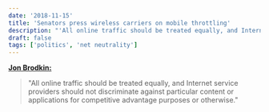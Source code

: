 ```yaml
---
date: '2018-11-15'
title: 'Senators press wireless carriers on mobile throttling'
description: "'All online traffic should be treated equally, and Internet service providers should not discriminate against particular content or applications for competitive advantage purposes or otherwise.'"
draft: false
tags: ['politics', 'net neutrality']
---
```


**[Jon Brodkin:](https://arstechnica.com/?p=1412375)**

> "All online traffic should be treated equally, and Internet service providers should not discriminate against particular content or applications for competitive advantage purposes or otherwise."<!-- excerpt -->
